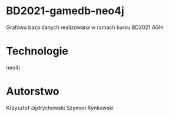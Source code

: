# BD2021-gamedb-neo4j
Grafowa baza danych realizowana w ramach kursu BD2021 AGH

# Technologie
neo4j

# Autorstwo
Krzysztof Jędrychowski
Szymon Rynkowski
